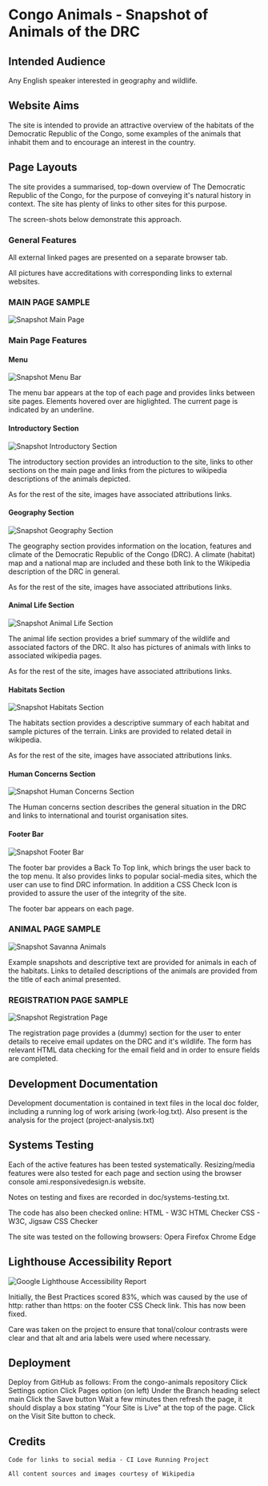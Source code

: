 # Congo Animals - Snapshot of Animals of the DRC

## Intended Audience
Any English speaker interested in geography and wildlife.

## Website Aims
The site is intended to provide an attractive overview of the habitats of 
the Democratic Republic of the Congo, some examples of the animals that inhabit them 
and to encourage an interest in the country.

## Page Layouts
The site provides a summarised, top-down overview of The Democratic Republic of the Congo,
for the purpose of conveying it's natural history in context. The site has plenty of links
to other sites for this purpose.

The screen-shots below demonstrate this approach.

### General Features
All external linked pages are presented on a separate browser tab.

All pictures have accreditations with corresponding links to external websites.

### MAIN PAGE SAMPLE

![Snapshot Main Page](/assets/images/readme-images/congo-animals-samples.png)

### Main Page Features

#### Menu

![Snapshot Menu Bar](/assets/images/readme-images/menu-sample.png)

The menu bar appears at the top of each page and provides links between
site pages. Elements hovered over are higlighted. The current page is indicated
by an underline.

#### Introductory Section

![Snapshot Introductory Section](/assets/images/readme-images/introductory-sample.png)

The introductory section provides an introduction to the site, links to other sections on
the main page and links from the pictures to wikipedia descriptions of the animals
depicted.

As for the rest of the site, images have associated attributions links.

#### Geography Section

![Snapshot Geography Section](/assets/images/readme-images/geography-sample.png)

The geography section provides information on the location, features and climate
of the Democratic Republic of the Congo (DRC). A climate (habitat) map and a
national map are included and these both link to the Wikipedia description of 
the DRC in general.

As for the rest of the site, images have associated attributions links.

#### Animal Life Section

![Snapshot Animal Life Section](/assets/images/readme-images/animal-life-sample.png)

The animal life section provides a brief summary of the wildlife and associated
factors of the DRC. It also has pictures of animals with links to associated
wikipedia pages.

As for the rest of the site, images have associated attributions links.

#### Habitats Section

![Snapshot Habitats Section](/assets/images/readme-images/habitats-sample.png)

The habitats section provides a descriptive summary of each habitat and sample 
pictures of the terrain. Links are provided to related detail in wikipedia.

As for the rest of the site, images have associated attributions links.

#### Human Concerns Section

![Snapshot Human Concerns Section](/assets/images/readme-images/human-concerns-sample.png)

The Human concerns section describes the general situation in the DRC and links to
international and tourist organisation sites.

#### Footer Bar

![Snapshot Footer Bar](/assets/images/readme-images/footer-sample.png)

The footer bar provides a Back To Top link, which brings the user back to the
top menu. It also provides links to popular social-media sites, which the user
can use to find DRC information. In addition a CSS Check Icon is provided to
assure the user of the integrity of the site.

The footer bar appears on each page.

### ANIMAL PAGE SAMPLE

![Snapshot Savanna Animals](/assets/images/readme-images/savanna-animals-samples.png)

Example snapshots and descriptive text are provided for animals in each of the
habitats. Links to detailed descriptions of the animals are provided from the
title of each animal presented.

### REGISTRATION PAGE SAMPLE

![Snapshot Registration Page](/assets/images/readme-images/registration-sample.png)

The registration page provides a (dummy) section for the user to enter details to
receive email updates on the DRC and it's wildlife. The form has relevant HTML data
checking for the email field and in order to ensure fields are completed.

## Development Documentation
Development documentation is contained in text files in the local doc folder,
including a running log of work arising (work-log.txt). Also present is the
analysis for the project (project-analysis.txt)

## Systems Testing
Each of the active features has been tested systematically. Resizing/media 
features were also tested for each page and section using the browser console
ami.responsivedesign.is website.

Notes on testing and fixes are recorded in doc/systems-testing.txt.

The code has also been checked online:
    HTML - W3C HTML Checker
    CSS - W3C, Jigsaw CSS Checker

The site was tested on the following browsers:
    Opera
    Firefox
    Chrome
    Edge

## Lighthouse Accessibility Report

![Google Lighthouse Accessibility Report](/assets/images/readme-images/lighthouse-report-sample.png)

Initially, the Best Practices scored 83%, which was caused by the use of http: rather than https: on
the footer CSS Check link. This has now been fixed.

Care was taken on the project to ensure that tonal/colour contrasts were clear and that alt and aria labels
were used where necessary.
    
## Deployment

Deploy from GitHub as follows:
    From the congo-animals repository
    Click Settings option
    Click Pages option (on left)
    Under the Branch heading select main
    Click the Save button
    Wait a few minutes then refresh the page, it should display
        a box stating "Your Site is Live" at the top of the page.
    Click on the Visit Site button to check.

## Credits
    Code for links to social media - CI Love Running Project

    All content sources and images courtesy of Wikipedia

